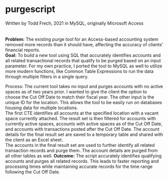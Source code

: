 # purgescript
Written by Todd Frech, 2021 in MySQL, originally Microsoft Access
<br>
<br>
<br>
<b>Problem:</b> The existing purge tool for an Access-based accounting system removed more records than it should have, affecting the accuracy of clients' financial reports.
<br>
<b>Goal:</b> To build a new tool using SQL that accurately identifies accounts and all related transactional records that qualify to be purged based on an input parameter. For my own practice, I ported the tool to MySQL as well to utilize more modern functions, like Common Table Expressions to run the data through multiple filters in a single query. 
<br>
<p>Process:</b> The current tool takes no input and purges accounts with no active spaces as of two years prior. I wanted to give the client the option to choose the Cut Off Date to match their fiscal year. The other input is the unique ID for the location. This allows the tool to be easily run on databases housing data for multiple locations. 
<br>
The first CTE identifies all accounts at the specified location with a vacant space currently attached. The result set is then filtered for accounts with currently active spaces, accounts with active spaces as of the Cut Off Date, and accounts with transactions posted after the Cut Off Date. The account details for the final result set are saved to a temporary table and shared with the client as an Excel sheet. 
<br>
The accounts in the final result set are used to further identify all related transaction records and purge them. The account details are purged from all other tables as well. 
<b>Outcome:</b> The script accurately identifies qualifying accounts and purges all related records. This leads to faster reporting and processing times while maintaining accurate records for the time range following the Cut Off Date.
